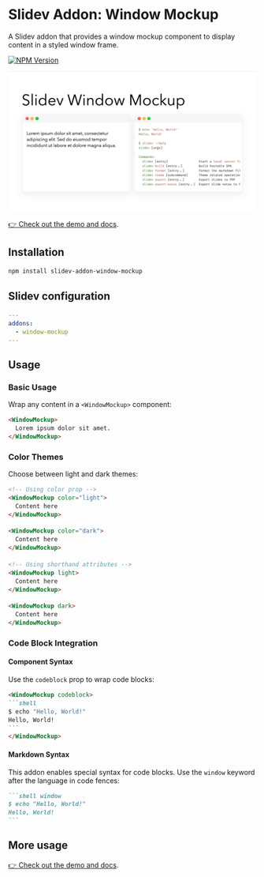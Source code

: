# Slidev Addon: Window Mockup

A Slidev addon that provides a window mockup component to display content in a styled window frame.

[![NPM Version](https://img.shields.io/npm/v/slidev-addon-window-mockup)](https://www.npmjs.com/package/slidev-addon-window-mockup)

[![Cover image](./assets/cover.png)](https://whitphx.github.io/slidev-addon-window-mockup/)

[👉 Check out the demo and docs](https://whitphx.github.io/slidev-addon-window-mockup/).

## Installation

```bash
npm install slidev-addon-window-mockup
```

## Slidev configuration

```yml
---
addons:
  - window-mockup
---
```

## Usage

### Basic Usage

Wrap any content in a `<WindowMockup>` component:

```md
<WindowMockup>
  Lorem ipsum dolor sit amet.
</WindowMockup>
```

### Color Themes

Choose between light and dark themes:

```md
<!-- Using color prop -->
<WindowMockup color="light">
  Content here
</WindowMockup>

<WindowMockup color="dark">
  Content here
</WindowMockup>

<!-- Using shorthand attributes -->
<WindowMockup light>
  Content here
</WindowMockup>

<WindowMockup dark>
  Content here
</WindowMockup>
```

### Code Block Integration

#### Component Syntax

Use the `codeblock` prop to wrap code blocks:

````md
<WindowMockup codeblock>
```shell
$ echo "Hello, World!"
Hello, World!
```
</WindowMockup>
````

#### Markdown Syntax

This addon enables special syntax for code blocks.
Use the `window` keyword after the language in code fences:

````markdown
```shell window
$ echo "Hello, World!"
Hello, World!
```
````

## More usage

[👉 Check out the demo and docs](https://whitphx.github.io/slidev-addon-window-mockup/).
